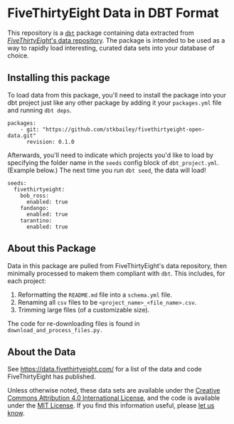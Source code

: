 # FiveThirtyEight Data in DBT Format

This repository is a [`dbt`](https://www.getdbt.com) package containing data extracted from
[*FiveThirtyEight*'s data repository](https://github.com/fivethirtyeight/data).
The package is intended to be used as a way to rapidly load interesting, curated
data sets into your database of choice.

## Installing this package

To load data from this package, you'll need to install the package into your dbt project
just like any other package by adding it your `packages.yml` file and running `dbt deps`.

```{yaml}
packages:
    - git: "https://github.com/stkbailey/fivethirtyeight-open-data.git"
      revision: 0.1.0
```

Afterwards, you'll need to indicate which projects you'd like to load by specifying the folder
name in the `seeds` config block of `dbt_project.yml`. (Example below.) The next time you run 
`dbt seed`, the data will load!

```
seeds:
  fivethirtyeight:
    bob_ross:
      enabled: true
    fandango:
      enabled: true
    tarantino:
      enabled: true
```

## About this Package

Data in this package are pulled from FiveThirtyEight's data repository, then minimally processed
to makem them compliant with `dbt`. This includes, for each project:

1. Reformatting the `README.md` file into a `schema.yml` file.
2. Renaming all `csv` files to be `<project_name>_<file_name>.csv`.
3. Trimming large files (of a customizable size).

The code for re-downloading files is found in `download_and_process_files.py.`

## About the Data

See https://data.fivethirtyeight.com/ for a list of the data and code FiveThirtyEight has published.

Unless otherwise noted, these data sets are available under the
[Creative Commons Attribution 4.0 International License](https://creativecommons.org/licenses/by/4.0/),
and the code is available under the [MIT License](https://opensource.org/licenses/MIT).
If you find this information useful, please [let us know](mailto:data@fivethirtyeight.com).
